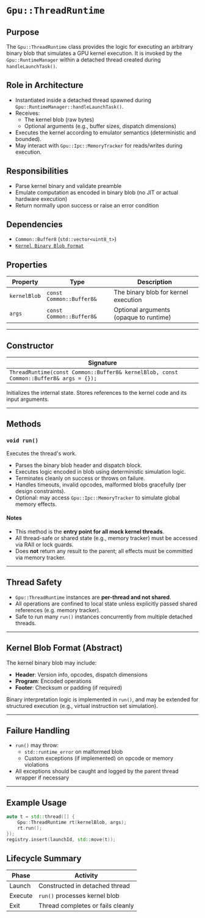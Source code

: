 `Gpu::ThreadRuntime`
====================

## Purpose

The `Gpu::ThreadRuntime` class provides the logic for executing an arbitrary binary blob that simulates a GPU kernel
execution. It is invoked by the `Gpu::RuntimeManager` within a detached thread created during `handleLaunchTask()`.

## Role in Architecture

- Instantiated inside a detached thread spawned during `Gpu::RuntimeManager::handleLaunchTask()`.
- Receives:
  - The kernel blob (raw bytes)
  - Optional arguments (e.g., buffer sizes, dispatch dimensions)
- Executes the kernel according to emulator semantics (deterministic and bounded).
- May interact with `Gpu::Ipc::MemoryTracker` for reads/writes during execution.

## Responsibilities

- Parse kernel binary and validate preamble
- Emulate computation as encoded in binary blob (no JIT or actual hardware execution)
- Return normally upon success or raise an error condition

## Dependencies

* `Common::Buffer8` (`std::vector<uint8_t>`)
* [`Kernel Binary Blob Format`](Kernel-Binary-Blob-Format.md)

## Properties

| Property     | Type                     | Description                            |
|--------------|--------------------------|----------------------------------------|
| `kernelBlob` | `const Common::Buffer8&` | The binary blob for kernel execution   |
| `args`       | `const Common::Buffer8&` | Optional arguments (opaque to runtime) |

---

## Constructor

| Signature                                                                             |
|---------------------------------------------------------------------------------------|
| `ThreadRuntime(const Common::Buffer8& kernelBlob, const Common::Buffer8& args = {});` |

Initializes the internal state. Stores references to the kernel code and its input arguments.

---

## Methods

### `void run()`

Executes the thread's work.

- Parses the binary blob header and dispatch block.
- Executes logic encoded in blob using deterministic simulation logic.
- Terminates cleanly on success or throws on failure.
- Handles timeouts, invalid opcodes, malformed blobs gracefully (per design constraints).
- Optional: may access `Gpu::Ipc::MemoryTracker` to simulate global memory effects.

#### Notes

- This method is the **entry point for all mock kernel threads**.
- All thread-safe or shared state (e.g., memory tracker) must be accessed via RAII or lock guards.
- Does **not** return any result to the parent; all effects must be committed via memory tracker.

---

## Thread Safety

- `Gpu::ThreadRuntime` instances are **per-thread and not shared**.
- All operations are confined to local state unless explicitly passed shared references (e.g. memory tracker).
- Safe to run many `run()` instances concurrently from multiple detached threads.

---

## Kernel Blob Format (Abstract)

The kernel binary blob may include:

- **Header**: Version info, opcodes, dispatch dimensions
- **Program**: Encoded operations
- **Footer**: Checksum or padding (if required)

Binary interpretation logic is implemented in `run()`, and may be extended for structured execution (e.g., virtual
instruction set simulation).

---

## Failure Handling

- `run()` may throw:
  - `std::runtime_error` on malformed blob
  - Custom exceptions (if implemented) on opcode or memory violations
- All exceptions should be caught and logged by the parent thread wrapper if necessary

---

## Example Usage

```cpp
auto t = std::thread([] {
    Gpu::ThreadRuntime rt(kernelBlob, args);
    rt.run();
});
registry.insert(launchId, std::move(t));
```

## Lifecycle Summary

| Phase   | Activity                          |
|---------|-----------------------------------|
| Launch  | Constructed in detached thread    |
| Execute | `run()` processes kernel blob     |
| Exit    | Thread completes or fails cleanly |

